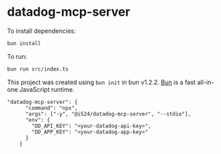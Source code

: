 # datadog-mcp-server

To install dependencies:

```bash
bun install
```

To run:

```bash
bun run src/index.ts
```

This project was created using `bun init` in bun v1.2.2. [Bun](https://bun.sh) is a fast all-in-one JavaScript runtime.

```
"datadog-mcp-server": {
      "command": "npx",
      "args": ["-y", "@i524/datadog-mcp-server", "--stdio"],
      "env": {
        "DD_API_KEY": "<your-datadog-api-key>",
        "DD_APP_KEY": "<your-datadog-app-key>"
      }
    }
```
